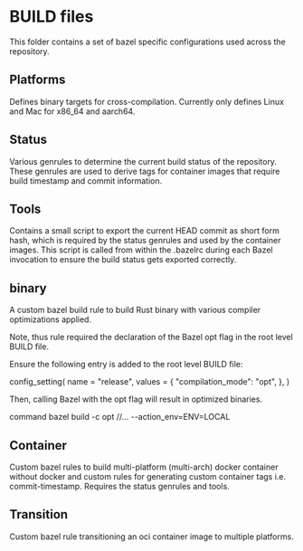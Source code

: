 # BUILD files

This folder contains a set of bazel specific configurations used across the repository.

## Platforms

Defines binary targets for cross-compilation. Currently only defines Linux and Mac for x86_64 and aarch64.

## Status

Various genrules to determine the current build status of the repository. These genrules are used
to derive tags for container images that require build timestamp and commit information.

## Tools

Contains a small script to export the current HEAD commit as short form hash, which is
required by the status genrules and used by the container images. This script is called from
within the .bazelrc during each Bazel invocation to ensure the build status gets exported correctly.

## binary

A custom bazel build rule to build Rust binary with various compiler optimizations applied.

Note, thus rule required the declaration of the Bazel opt flag in the root level BUILD file.

Ensure the following entry is added to the root level BUILD file:

config_setting(
name = "release",
values = {
"compilation_mode": "opt",
},
)

Then, calling Bazel with the opt flag will result in optimized binaries.

command bazel build -c opt //... --action_env=ENV=LOCAL

## Container

Custom bazel rules to build multi-platform (multi-arch) docker container without docker and custom
rules for generating custom container tags i.e. commit-timestamp. Requires the status genrules and tools.

## Transition

Custom bazel rule transitioning an oci container image to multiple platforms. 


